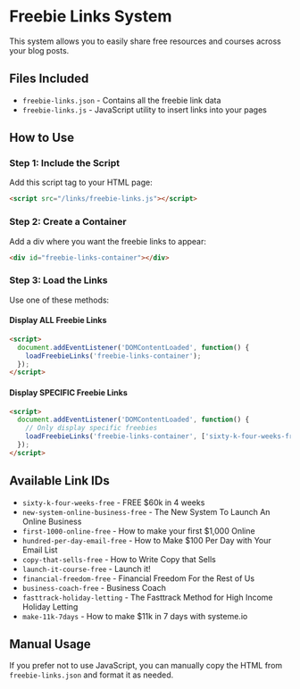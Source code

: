 # Freebie Links System

This system allows you to easily share free resources and courses across your blog posts.

## Files Included
- `freebie-links.json` - Contains all the freebie link data
- `freebie-links.js` - JavaScript utility to insert links into your pages

## How to Use

### Step 1: Include the Script
Add this script tag to your HTML page:

```html
<script src="/links/freebie-links.js"></script>
```

### Step 2: Create a Container
Add a div where you want the freebie links to appear:

```html
<div id="freebie-links-container"></div>
```

### Step 3: Load the Links
Use one of these methods:

#### Display ALL Freebie Links
```html
<script>
  document.addEventListener('DOMContentLoaded', function() {
    loadFreebieLinks('freebie-links-container');
  });
</script>
```

#### Display SPECIFIC Freebie Links
```html
<script>
  document.addEventListener('DOMContentLoaded', function() {
    // Only display specific freebies
    loadFreebieLinks('freebie-links-container', ['sixty-k-four-weeks-free', 'copy-that-sells-free']);
  });
</script>
```

## Available Link IDs
- `sixty-k-four-weeks-free` - FREE $60k in 4 weeks
- `new-system-online-business-free` - The New System To Launch An Online Business
- `first-1000-online-free` - How to make your first $1,000 Online
- `hundred-per-day-email-free` - How to Make $100 Per Day with Your Email List
- `copy-that-sells-free` - How to Write Copy that Sells
- `launch-it-course-free` - Launch it!
- `financial-freedom-free` - Financial Freedom For the Rest of Us
- `business-coach-free` - Business Coach
- `fasttrack-holiday-letting` - The Fasttrack Method for High Income Holiday Letting
- `make-11k-7days` - How to make $11k in 7 days with systeme.io

## Manual Usage
If you prefer not to use JavaScript, you can manually copy the HTML from `freebie-links.json` and format it as needed. 